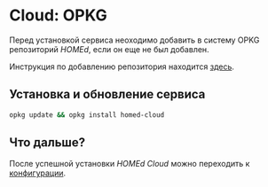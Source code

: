 # Cloud: OPKG

Перед установкой сервиса неоходимо добавить в систему OPKG репозиторий _HOMEd_, если он еще не был добавлен.

Инструкция по добавлению репозитория находится [здесь](/common/opkg/).

## Установка и обновление сервиса

```sh
opkg update && opkg install homed-cloud
```

## Что дальше?

После успешной установки _HOMEd Cloud_ можно переходить к [конфигурации](/cloud/configuration/).
